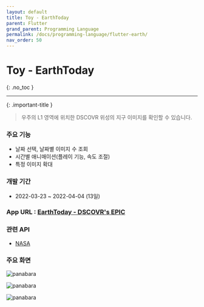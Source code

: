 ```yaml
---
layout: default
title: Toy - EarthToday
parent: Flutter
grand_parent: Programming Language
permalink: /docs/programming-language/flutter-earth/
nav_order: 50
---
```


# Toy - EarthToday
{: .no_toc }

---

{: .important-title }
> 우주의 L1 영역에 위치한 DSCOVR 위성의 지구 이미지를 확인할 수 있습니다. 
 

### 주요 기능

- 날짜 선택, 날짜별 이미지 수 조회
- 시간별 애니매이션(플레이 기능, 속도 조절)
- 특정 이미지 확대


### 개발 기간
- 2022-03-23 ~ 2022-04-04 (13일)

### App URL : [EarthToday - DSCOVR's EPIC](https://play.google.com/store/apps/details?id=com.dmjgr5.dscovrepic)


### 관련 API
- [NASA](https://api.nasa.gov/)
	

### 주요 화면


![panabara](/assets/images/flutter_dscovrepic/1.jpg) 

![panabara](/assets/images/flutter_dscovrepic/2.jpg)

![panabara](/assets/images/flutter_dscovrepic/3.jpg) 